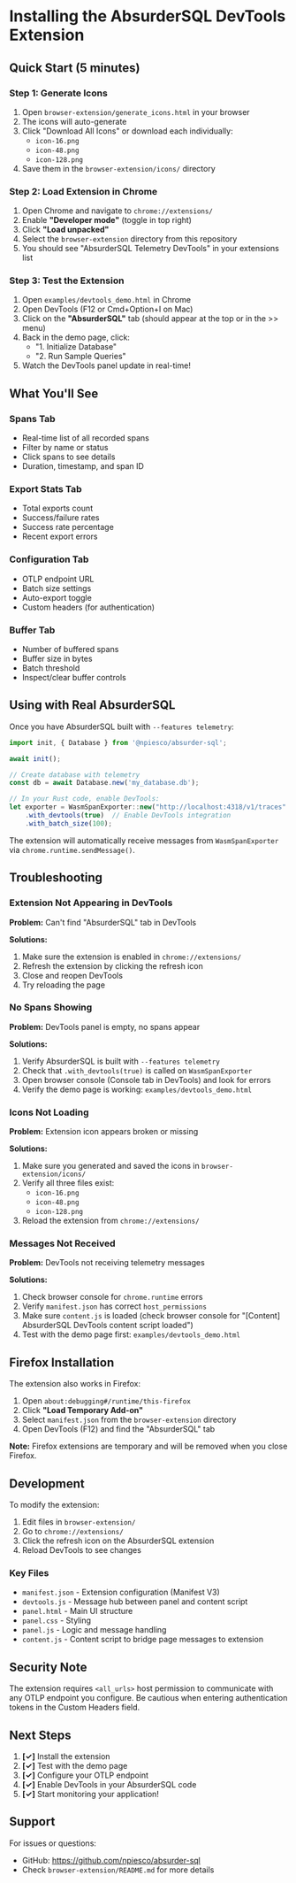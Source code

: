 # Installing the AbsurderSQL DevTools Extension

## Quick Start (5 minutes)

### Step 1: Generate Icons

1. Open `browser-extension/generate_icons.html` in your browser
2. The icons will auto-generate
3. Click "Download All Icons" or download each individually:
   - `icon-16.png`
   - `icon-48.png`
   - `icon-128.png`
4. Save them in the `browser-extension/icons/` directory

### Step 2: Load Extension in Chrome

1. Open Chrome and navigate to `chrome://extensions/`
2. Enable **"Developer mode"** (toggle in top right)
3. Click **"Load unpacked"**
4. Select the `browser-extension` directory from this repository
5. You should see "AbsurderSQL Telemetry DevTools" in your extensions list

### Step 3: Test the Extension

1. Open `examples/devtools_demo.html` in Chrome
2. Open DevTools (F12 or Cmd+Option+I on Mac)
3. Click on the **"AbsurderSQL"** tab (should appear at the top or in the >> menu)
4. Back in the demo page, click:
   - "1. Initialize Database"
   - "2. Run Sample Queries"
5. Watch the DevTools panel update in real-time!

## What You'll See

### Spans Tab
- Real-time list of all recorded spans
- Filter by name or status
- Click spans to see details
- Duration, timestamp, and span ID

### Export Stats Tab
- Total exports count
- Success/failure rates
- Success rate percentage
- Recent export errors

### Configuration Tab
- OTLP endpoint URL
- Batch size settings
- Auto-export toggle
- Custom headers (for authentication)

### Buffer Tab
- Number of buffered spans
- Buffer size in bytes
- Batch threshold
- Inspect/clear buffer controls

## Using with Real AbsurderSQL

Once you have AbsurderSQL built with `--features telemetry`:

```javascript
import init, { Database } from '@npiesco/absurder-sql';

await init();

// Create database with telemetry
const db = await Database.new('my_database.db');

// In your Rust code, enable DevTools:
let exporter = WasmSpanExporter::new("http://localhost:4318/v1/traces".to_string())
    .with_devtools(true)  // Enable DevTools integration
    .with_batch_size(100);
```

The extension will automatically receive messages from `WasmSpanExporter` via `chrome.runtime.sendMessage()`.

## Troubleshooting

### Extension Not Appearing in DevTools

**Problem:** Can't find "AbsurderSQL" tab in DevTools

**Solutions:**
1. Make sure the extension is enabled in `chrome://extensions/`
2. Refresh the extension by clicking the refresh icon
3. Close and reopen DevTools
4. Try reloading the page

### No Spans Showing

**Problem:** DevTools panel is empty, no spans appear

**Solutions:**
1. Verify AbsurderSQL is built with `--features telemetry`
2. Check that `.with_devtools(true)` is called on `WasmSpanExporter`
3. Open browser console (Console tab in DevTools) and look for errors
4. Verify the demo page is working: `examples/devtools_demo.html`

### Icons Not Loading

**Problem:** Extension icon appears broken or missing

**Solutions:**
1. Make sure you generated and saved the icons in `browser-extension/icons/`
2. Verify all three files exist:
   - `icon-16.png`
   - `icon-48.png`
   - `icon-128.png`
3. Reload the extension from `chrome://extensions/`

### Messages Not Received

**Problem:** DevTools not receiving telemetry messages

**Solutions:**
1. Check browser console for `chrome.runtime` errors
2. Verify `manifest.json` has correct `host_permissions`
3. Make sure `content.js` is loaded (check browser console for "[Content] AbsurderSQL DevTools content script loaded")
4. Test with the demo page first: `examples/devtools_demo.html`

## Firefox Installation

The extension also works in Firefox:

1. Open `about:debugging#/runtime/this-firefox`
2. Click **"Load Temporary Add-on"**
3. Select `manifest.json` from the `browser-extension` directory
4. Open DevTools (F12) and find the "AbsurderSQL" tab

**Note:** Firefox extensions are temporary and will be removed when you close Firefox.

## Development

To modify the extension:

1. Edit files in `browser-extension/`
2. Go to `chrome://extensions/`
3. Click the refresh icon on the AbsurderSQL extension
4. Reload DevTools to see changes

### Key Files

- `manifest.json` - Extension configuration (Manifest V3)
- `devtools.js` - Message hub between panel and content script
- `panel.html` - Main UI structure
- `panel.css` - Styling
- `panel.js` - Logic and message handling
- `content.js` - Content script to bridge page messages to extension

## Security Note

The extension requires `<all_urls>` host permission to communicate with any OTLP endpoint you configure. Be cautious when entering authentication tokens in the Custom Headers field.

## Next Steps

1. **[✓]** Install the extension
2. **[✓]** Test with the demo page
3. **[✓]** Configure your OTLP endpoint
4. **[✓]** Enable DevTools in your AbsurderSQL code
5. **[✓]** Start monitoring your application!

## Support

For issues or questions:
- GitHub: https://github.com/npiesco/absurder-sql
- Check `browser-extension/README.md` for more details
